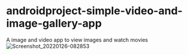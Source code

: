 # androidproject-simple-video-and-image-gallery-app
A image and video app to view images and watch movies
![Screenshot_20220126-082853](https://user-images.githubusercontent.com/68406926/151126693-749ffeed-34cb-48e4-b017-3f56c932d608.png)

